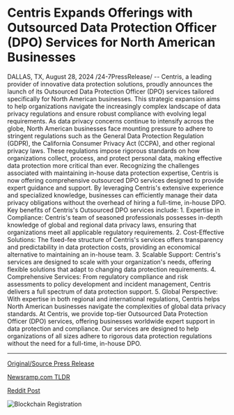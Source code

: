 # Centris Expands Offerings with Outsourced Data Protection Officer (DPO) Services for North American Businesses

DALLAS, TX, August 28, 2024 /24-7PressRelease/ -- Centris, a leading provider of innovative data protection solutions, proudly announces the launch of its Outsourced Data Protection Officer (DPO) services tailored specifically for North American businesses. This strategic expansion aims to help organizations navigate the increasingly complex landscape of data privacy regulations and ensure robust compliance with evolving legal requirements.  As data privacy concerns continue to intensify across the globe, North American businesses face mounting pressure to adhere to stringent regulations such as the General Data Protection Regulation (GDPR), the California Consumer Privacy Act (CCPA), and other regional privacy laws. These regulations impose rigorous standards on how organizations collect, process, and protect personal data, making effective data protection more critical than ever.  Recognizing the challenges associated with maintaining in-house data protection expertise, Centris is now offering comprehensive outsourced DPO services designed to provide expert guidance and support. By leveraging Centris's extensive experience and specialized knowledge, businesses can efficiently manage their data privacy obligations without the overhead of hiring a full-time, in-house DPO.  Key benefits of Centris's Outsourced DPO services include:  1. Expertise in Compliance: Centris's team of seasoned professionals possesses in-depth knowledge of global and regional data privacy laws, ensuring that organizations meet all applicable regulatory requirements. 2. Cost-Effective Solutions: The fixed-fee structure of Centris's services offers transparency and predictability in data protection costs, providing an economical alternative to maintaining an in-house team. 3. Scalable Support: Centris's services are designed to scale with your organization's needs, offering flexible solutions that adapt to changing data protection requirements. 4. Comprehensive Services: From regulatory compliance and risk assessments to policy development and incident management, Centris delivers a full spectrum of data protection support. 5. Global Perspective: With expertise in both regional and international regulations, Centris helps North American businesses navigate the complexities of global data privacy standards.  At Centris, we provide top-tier Outsourced Data Protection Officer (DPO) services, offering businesses worldwide expert support in data protection and compliance. Our services are designed to help organizations of all sizes adhere to rigorous data protection regulations without the need for a full-time, in-house DPO. 

---

[Original/Source Press Release](https://www.24-7pressrelease.com/press-release/513819/centris-expands-offerings-with-outsourced-data-protection-officer-dpo-services-for-north-american-businesses)
                    

[Newsramp.com TLDR](None) 



[Reddit Post](https://www.reddit.com/r/Business_NewsRamp/comments/1f385t7/centris_launches_outsourced_data_protection/) 



![Blockchain Registration](https://cdn.newsramp.app/24-7PressRelease/qrcode/248/28/iconmPDo.webp)